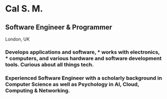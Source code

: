 # Cal  S. M.

Software Engineer & Programmer 
----
London, UK
### Develops applications and software, * works with electronics, * computers, and various hardware and software development tools. Curious about all things tech. 
### Experienced Software Engineer with a scholarly background in Computer Science as well as Psychology in AI, Cloud, Computing & Networking.

